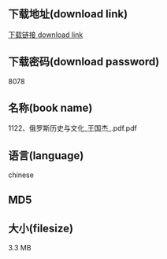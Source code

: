## 下载地址(download link)
[下载链接 download link](https://tutu365.netlify.app/?s=1122%E3%80%81%E4%BF%84%E7%BD%97%E6%96%AF%E5%8E%86%E5%8F%B2%E4%B8%8E%E6%96%87%E5%8C%96_%E7%8E%8B%E5%9B%BD%E6%9D%B0_.pdf)

## 下载密码(download password)
8078

## 名称(book name)
1122、俄罗斯历史与文化_王国杰_.pdf.pdf

## 语言(language)
chinese

## MD5


## 大小(filesize)
3.3 MB
